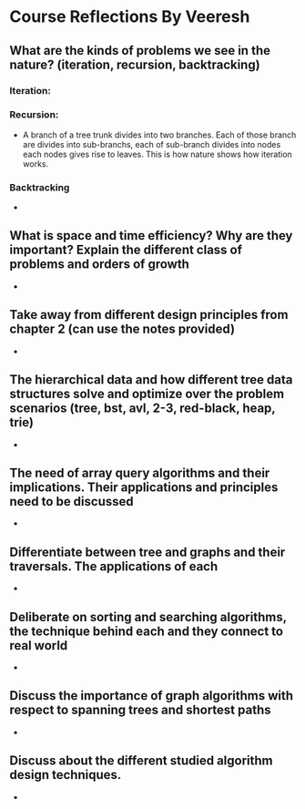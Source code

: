 # Course Reflections By Veeresh

## What are the kinds of problems we see in the nature? (iteration, recursion, backtracking) 

### Iteration:


### Recursion:
- A branch of a tree trunk divides into two branches. Each of those branch are divides into sub-branchs, each of sub-branch divides into nodes each nodes gives rise to leaves. This is how nature shows how iteration works.

### Backtracking
- 

## What is space and time efficiency? Why are they important? Explain the different class of problems and orders of growth 
- 

## Take away from different design principles from chapter 2 (can use the notes provided) 
- 

## The hierarchical data and how different tree data structures solve and optimize over the problem scenarios (tree, bst, avl, 2-3, red-black, heap, trie)
-

## The need of array query algorithms and their implications. Their applications and principles need to be discussed 
-

## Differentiate between tree and graphs and their traversals. The applications of each
-

## Deliberate on sorting and searching algorithms, the technique behind each and they connect to real world
-

## Discuss the importance of graph algorithms with respect to spanning trees and shortest paths
-

## Discuss about the different studied algorithm design techniques.
-
